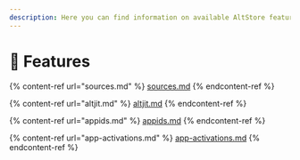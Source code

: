 ```yaml
---
description: Here you can find information on available AltStore features
---
```


# 🎊 Features

{% content-ref url="sources.md" %}
[sources.md](sources.md)
{% endcontent-ref %}

{% content-ref url="altjit.md" %}
[altjit.md](altjit.md)
{% endcontent-ref %}

{% content-ref url="appids.md" %}
[appids.md](appids.md)
{% endcontent-ref %}

{% content-ref url="app-activations.md" %}
[app-activations.md](app-activations.md)
{% endcontent-ref %}
